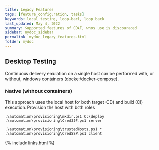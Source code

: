 ```yaml
---
title: Legacy Features
tags: [feature_configuration, tasks]
keywords: local testing, loop-back, loop back
last_updated: May 4, 2022
summary: Supported features of CDAF, whos use is discouraged
sidebar: mydoc_sidebar
permalink: mydoc_legacy_features.html
folder: mydoc
---
```


## Desktop Testing

Continuous delivery emulation on a single host can be performed with, or without, windows containers (docker/docker-compose).

### Native (without containers)

This approach uses the local host for both target (CD) and build (CI) execution. Provision the host with both roles

    .\automation\provisioning\mkdir.ps1 C:\deploy
    .\automation\provisioning\CredSSP.ps1 server

    .\automation\provisioning\trustedHosts.ps1 *
    .\automation\provisioning\CredSSP.ps1 client

{% include links.html %}
